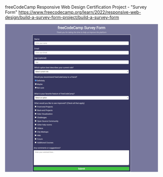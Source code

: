freeCodeCamp Responsive Web Design Certification Project - "Survey Form" 
https://www.freecodecamp.org/learn/2022/responsive-web-design/build-a-survey-form-project/build-a-survey-form

![survey-form](https://github.com/kjulide/freecodecamp-responsive-web-design-certification-projects/blob/main/freecodecamp-responsive-web-design-certification-projects/freecodecamp-survey-form/survey-form.png)
